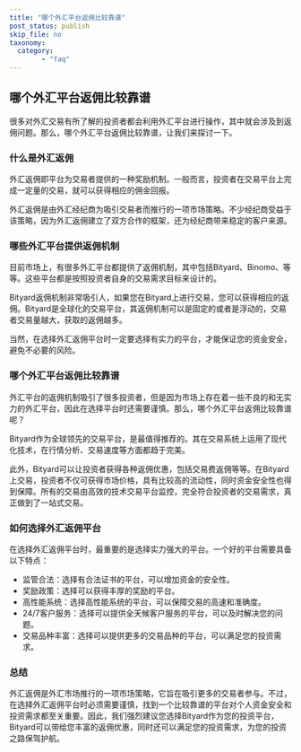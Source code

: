 ```yaml
---
title: "哪个外汇平台返佣比较靠谱"
post_status: publish
skip_file: no
taxonomy:
  category:
        - "faq"
---
```


## 哪个外汇平台返佣比较靠谱

很多对外汇交易有所了解的投资者都会利用外汇平台进行操作，其中就会涉及到返佣问题。那么，哪个外汇平台返佣比较靠谱，让我们来探讨一下。

### 什么是外汇返佣

外汇返佣即平台为交易者提供的一种奖励机制。一般而言，投资者在交易平台上完成一定量的交易，就可以获得相应的佣金回报。

外汇返佣是由外汇经纪商为吸引交易者而推行的一项市场策略。不少经纪商受益于该策略，因为外汇返佣建立了双方合作的框架，还为经纪商带来稳定的客户来源。

### 哪些外汇平台提供返佣机制

目前市场上，有很多外汇平台都提供了返佣机制，其中包括Bityard、Binomo、等等。这些平台都是按照投资者自身的交易需求目标来设计的。

Bityard返佣机制非常吸引人，如果您在Bityard上进行交易，您可以获得相应的返佣。Bityard是全球化的交易平台，其返佣机制可以是固定的或者是浮动的，交易者交易量越大，获取的返佣越多。

当然，在选择外汇返佣平台时一定要选择有实力的平台，才能保证您的资金安全，避免不必要的风险。

### 哪个外汇平台返佣比较靠谱

外汇平台的返佣机制吸引了很多投资者，但是因为市场上存在着一些不良的和无实力的外汇平台，因此在选择平台时还需要谨慎。那么，哪个外汇平台返佣比较靠谱呢？

Bityard作为全球领先的交易平台，是最值得推荐的。其在交易系统上运用了现代化技术，在行情分析、交易速度等方面都趋于完美。

此外，Bityard可以让投资者获得各种返佣优惠，包括交易费返佣等等。在Bityard上交易，投资者不仅可获得市场价格，具有比较高的流动性，同时资金安全性也得到保障。所有的交易由高效的技术交易平台监控，完全符合投资者的交易需求，真正做到了一站式交易。

### 如何选择外汇返佣平台

在选择外汇返佣平台时，最重要的是选择实力强大的平台。一个好的平台需要具备以下特点：

- 监管合法：选择有合法证书的平台，可以增加资金的安全性。
- 奖励政策：选择可以获得丰厚的奖励的平台。
- 高性能系统：选择高性能系统的平台，可以保障交易的高速和准确度。
- 24/7客户服务：选择可以提供全天候客户服务的平台，可以及时解决您的问题。
- 交易品种丰富：选择可以提供更多的交易品种的平台，可以满足您的投资需求。

### 总结

外汇返佣是外汇市场推行的一项市场策略，它旨在吸引更多的交易者参与。不过，在选择外汇返佣平台时必须需要谨慎，找到一个比较靠谱的平台对个人资金安全和投资需求都至关重要。因此，我们强烈建议您选择Bityard作为您的投资平台，Bityard可以带给您丰富的返佣优惠，同时还可以满足您的投资需求，为您的投资之路保驾护航。
